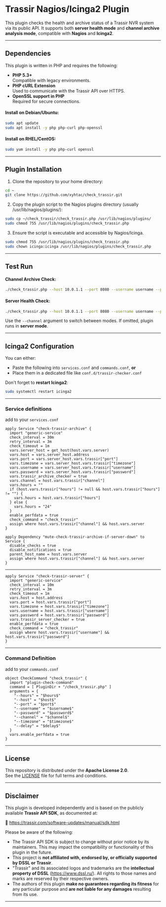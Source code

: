 # Trassir Nagios/Icinga2 Plugin

This plugin checks the health and archive status of a Trassir NVR system via its public API. It supports both **server health mode** and **channel archive analysis mode**, compatible with **Nagios** and **Icinga2**.

---

## Dependencies

This plugin is written in PHP and requires the following:

- **PHP 5.3+**  
  Compatible with legacy environments.
- **PHP cURL Extension**  
  Used to communicate with the Trassir API over HTTPS.
- **OpenSSL support in PHP**  
  Required for secure connections.

#### Install on Debian/Ubuntu:

```bash
sudo apt update
sudo apt install -y php php-curl php-openssl
```

#### Install on RHEL/CentOS:

```bash
sudo yum install -y php php-curl openssl
```

---

## Plugin Installation

1. Clone the repository to your home directory:
```bash
cd ~
git clone https://github.com/xyhtac/check_trassir.git
```

2. Copy the plugin script to the Nagios plugins directory (usually /usr/lib/nagios/plugins/):
```bash
sudo cp ~/check_trassir/check_trassir.php /usr/lib/nagios/plugins/
sudo chmod 755 /usr/lib/nagios/plugins/check_trassir.php
```

3. Ensure the script is executable and accessible by Nagios/Icinga.
```bash
sudo chmod 755 /usr/lib/nagios/plugins/check_trassir.php
sudo chown icinga:icinga /usr/lib/nagios/plugins/check_trassir.php
```

---


## Test Run

#### Channel Archive Check:

```bash
./check_trassir.php --host 10.0.1.1 --port 8080 --username username --password secret_password --channel Camera-1 --hours 8 --timezone 3
```

#### Server Health Check:

```bash
./check_trassir.php --host 10.0.1.1 --port 8080 --username username --password secret_password
```

Use the `--channel` argument to switch between modes.  If omitted, plugin runs in **server mode**.

---

## Icinga2 Configuration

You can either:

- Paste the following into `services.conf` and `commands.conf`, **or**
- Place them in a dedicated file like `conf.d/trassir-checker.conf`

Don't forget to **restart Icinga2**:

```bash
sudo systemctl restart icinga2
```

---

### Service definitions
add to your `services.conf`

```icinga
apply Service "check-trassir-archive" {
  import "generic-service"
  check_interval = 30m
  retry_interval = 3m
  check_timeout = 1m
  vars.server_host = get_host(host.vars.server)
  vars.host = vars.server_host.address
  vars.port = vars.server_host.vars.trassir["port"]
  vars.timezone = vars.server_host.vars.trassir["timezone"]
  vars.username = vars.server_host.vars.trassir["username"]
  vars.password = vars.server_host.vars.trassir["password"]
  vars.trassir_archive_checker = true
  vars.channel = host.vars.trassir["channel"]
  vars.hours = ""
  if (host.vars.trassir["hours"] != null && host.vars.trassir["hours"] != "") {
    vars.hours = host.vars.trassir["hours"]
  } else {
    vars.hours = "24"
  }
  enable_perfdata = true
  check_command = "check_trassir"
  assign where host.vars.trassir["channel"] && host.vars.server
}

apply Dependency "mute-check-trassir-archive-if-server-down" to Service {
  disable_checks = true
  disable_notifications = true
  parent_host_name = host.vars.server
  assign where host.vars.trassir["channel"] && host.vars.server
}
```

---

```icinga
apply Service "check-trassir-server" {
  import "generic-service"
  check_interval = 10m
  retry_interval = 3m
  check_timeout = 1m
  vars.host = host.address
  vars.port = host.vars.trassir["port"]
  vars.timezone = host.vars.trassir["timezone"]
  vars.username = host.vars.trassir["username"]
  vars.password = host.vars.trassir["password"]
  vars.trassir_server_checker = true
  enable_perfdata = true
  check_command = "check_trassir"
  assign where host.vars.trassir["username"] && host.vars.trassir["password"]
}
```

---

### Command Definition
add to your `commands.conf`

```icinga
object CheckCommand "check_trassir" {
  import "plugin-check-command"
  command = [ PluginDir + "/check_trassir.php" ]
  arguments = {
    "--hours" = "$hours$"
    "--host" = "$host$"
    "--port" = "$port$"
    "--username" = "$username$"
    "--password" = "$password$"
    "--channel" = "$channel$"
    "--timezone" = "$timezone$"
    "--delay" = "$delay$"
  }
  vars.enable_perfdata = true
}
```

---

## License

This repository is distributed under the **Apache License 2.0**.  
See the [LICENSE](./LICENSE) file for full terms and conditions.

---

## Disclaimer

This plugin is developed independently and is based on the publicly available **Trassir API SDK**, as documented at:

📎 https://trassir.com/software-updates/manual/sdk.html

Please be aware of the following:
- The Trassir API SDK is subject to change without prior notice by its maintainers. This may impact the compatibility or functionality of this plugin in the future.
- This project is **not affiliated with, endorsed by, or officially supported by DSSL or Trassir**.
- "Trassir" and its associated logos and trademarks are the **intellectual property of DSSL** (https://www.dssl.ru/). All rights to those names and marks are reserved by their respective owners.
- The authors of this plugin **make no guarantees regarding its fitness** for any particular purpose and **are not liable for any damages** resulting from its use.

---

